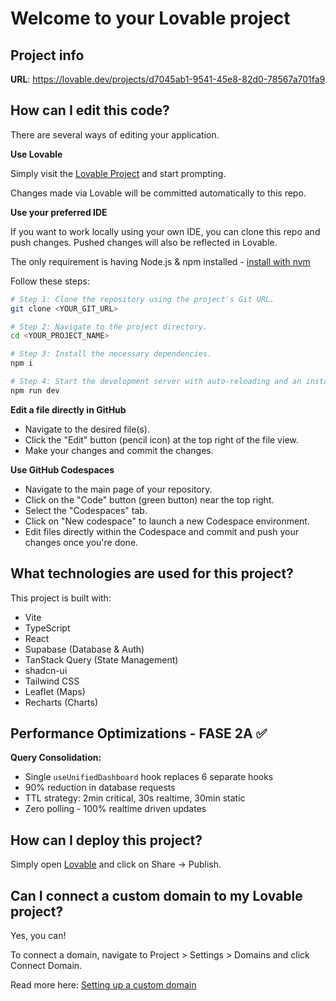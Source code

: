 # Welcome to your Lovable project

## Project info

**URL**: https://lovable.dev/projects/d7045ab1-9541-45e8-82d0-78567a701fa9

## How can I edit this code?

There are several ways of editing your application.

**Use Lovable**

Simply visit the [Lovable Project](https://lovable.dev/projects/d7045ab1-9541-45e8-82d0-78567a701fa9) and start prompting.

Changes made via Lovable will be committed automatically to this repo.

**Use your preferred IDE**

If you want to work locally using your own IDE, you can clone this repo and push changes. Pushed changes will also be reflected in Lovable.

The only requirement is having Node.js & npm installed - [install with nvm](https://github.com/nvm-sh/nvm#installing-and-updating)

Follow these steps:

```sh
# Step 1: Clone the repository using the project's Git URL.
git clone <YOUR_GIT_URL>

# Step 2: Navigate to the project directory.
cd <YOUR_PROJECT_NAME>

# Step 3: Install the necessary dependencies.
npm i

# Step 4: Start the development server with auto-reloading and an instant preview.
npm run dev
```

**Edit a file directly in GitHub**

- Navigate to the desired file(s).
- Click the "Edit" button (pencil icon) at the top right of the file view.
- Make your changes and commit the changes.

**Use GitHub Codespaces**

- Navigate to the main page of your repository.
- Click on the "Code" button (green button) near the top right.
- Select the "Codespaces" tab.
- Click on "New codespace" to launch a new Codespace environment.
- Edit files directly within the Codespace and commit and push your changes once you're done.

## What technologies are used for this project?

This project is built with:

- Vite
- TypeScript
- React
- Supabase (Database & Auth) 
- TanStack Query (State Management)
- shadcn-ui
- Tailwind CSS
- Leaflet (Maps)
- Recharts (Charts)

## Performance Optimizations - FASE 2A ✅

**Query Consolidation:**
- Single `useUnifiedDashboard` hook replaces 6 separate hooks
- 90% reduction in database requests
- TTL strategy: 2min critical, 30s realtime, 30min static
- Zero polling - 100% realtime driven updates

## How can I deploy this project?

Simply open [Lovable](https://lovable.dev/projects/d7045ab1-9541-45e8-82d0-78567a701fa9) and click on Share -> Publish.

## Can I connect a custom domain to my Lovable project?

Yes, you can!

To connect a domain, navigate to Project > Settings > Domains and click Connect Domain.

Read more here: [Setting up a custom domain](https://docs.lovable.dev/tips-tricks/custom-domain#step-by-step-guide)
